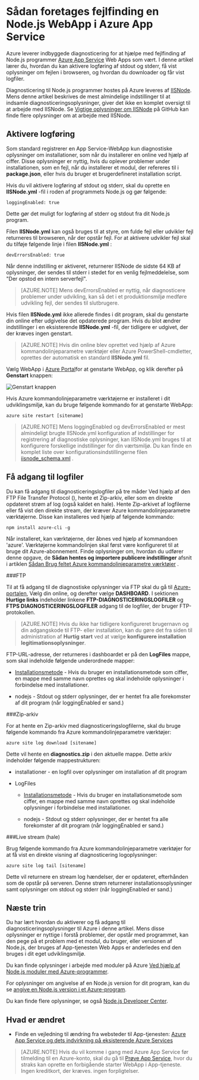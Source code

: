 <properties
    pageTitle="Sådan foretages fejlfinding en Node.js WebApp i Azure App Service"
    description="Lær at foretage fejlfinding af en Node.js WebApp i Azure App Service."
    tags="azure-portal"
    services="app-service\web"
    documentationCenter="nodejs"
    authors="rmcmurray"
    manager="wpickett"
    editor=""/>

<tags
    ms.service="app-service-web"
    ms.workload="web"
    ms.tgt_pltfrm="na"
    ms.devlang="nodejs"
    ms.topic="article"
    ms.date="08/11/2016"
    ms.author="robmcm"/>

# <a name="how-to-debug-a-nodejs-web-app-in-azure-app-service"></a>Sådan foretages fejlfinding en Node.js WebApp i Azure App Service

Azure leverer indbyggede diagnosticering for at hjælpe med fejlfinding af Node.js programmer [Azure App Service](http://go.microsoft.com/fwlink/?LinkId=529714) Web Apps som vært. I denne artikel lærer du, hvordan du kan aktivere logføring af stdout og stderr, få vist oplysninger om fejlen i browseren, og hvordan du downloader og får vist logfiler.

Diagnosticering til Node.js programmer hostes på Azure leveres af [IISNode]. Mens denne artikel beskrives de mest almindelige indstillinger til at indsamle diagnosticeringsoplysninger, giver det ikke en komplet oversigt til at arbejde med IISNode. Se [Vigtige oplysninger om IISNode] på GitHub kan finde flere oplysninger om at arbejde med IISNode.

<a id="enablelogging"></a>
## <a name="enable-logging"></a>Aktivere logføring

Som standard registrerer en App Service-WebApp kun diagnostiske oplysninger om installationer, som når du installerer en online ved hjælp af ciffer. Disse oplysninger er nyttig, hvis du oplever problemer under installationen, som en fejl, når du installerer et modul, der refereres til i **package.json**, eller hvis du bruger et brugerdefineret installation script.

Hvis du vil aktivere logføring af stdout og stderr, skal du oprette en **IISNode.yml** -fil i roden af programmets Node.js og gør følgende:

    loggingEnabled: true

Dette gør det muligt for logføring af stderr og stdout fra dit Node.js program.

Filen **IISNode.yml** kan også bruges til at styre, om fulde fejl eller udvikler fejl returneres til browseren, når der opstår fejl. For at aktivere udvikler fejl skal du tilføje følgende linje i filen **IISNode.yml** :

    devErrorsEnabled: true

Når denne indstilling er aktiveret, returnerer IISNode de sidste 64 KB af oplysninger, der sendes til stderr i stedet for en venlig fejlmeddelelse, som "Der opstod en intern serverfejl".

> [AZURE.NOTE] Mens devErrorsEnabled er nyttig, når diagnosticere problemer under udvikling, kan så det i et produktionsmiljø medføre udvikling fejl, der sendes til slutbrugere.

Hvis filen **IISNode.yml** ikke allerede findes i dit program, skal du genstarte din online efter udgivelse det opdaterede program. Hvis du blot ændrer indstillinger i en eksisterende **IISNode.yml** -fil, der tidligere er udgivet, der der kræves ingen genstart.

> [AZURE.NOTE] Hvis din online blev oprettet ved hjælp af Azure kommandolinjeparametre værktøjer eller Azure PowerShell-cmdletter, oprettes der automatisk en standard **IISNode.yml** fil.

Vælg WebApp i [Azure Portal](https://portal.azure.com)for at genstarte WebApp, og klik derefter på **Genstart** knappen:

![Genstart knappen][restart-button]

Hvis Azure kommandolinjeparametre værktøjerne er installeret i dit udviklingsmiljø, kan du bruge følgende kommando for at genstarte WebApp:

    azure site restart [sitename]

> [AZURE.NOTE] Mens loggingEnabled og devErrorsEnabled er mest almindeligt brugte IISNode.yml konfiguration af indstillinger for registrering af diagnostiske oplysninger, kan IISNode.yml bruges til at konfigurere forskellige indstillinger for din værtsmiljø. Du kan finde en komplet liste over konfigurationsindstillingerne filen [iisnode_schema.xml](https://github.com/tjanczuk/iisnode/blob/master/src/config/iisnode_schema.xml) .

<a id="viewlogs"></a>
## <a name="accessing-logs"></a>Få adgang til logfiler

Du kan få adgang til diagnosticeringslogfiler på tre måder Ved hjælp af den FTP File Transfer Protocol (), hente et Zip-arkiv, eller som en direkte opdateret strøm af log (også kaldet en hale). Hente Zip-arkivet af logfilerne eller få vist den direkte stream, der kræver Azure kommandolinjeparametre værktøjerne. Disse kan installeres ved hjælp af følgende kommando:

    npm install azure-cli -g

Når installeret, kan værktøjerne, der åbnes ved hjælp af kommandoen 'azure'. Værktøjerne kommandolinjen skal først være konfigureret til at bruge dit Azure-abonnement. Finde oplysninger om, hvordan du udfører denne opgave, de **Sådan hentes og importere publicere indstillinger** afsnit i artiklen [Sådan Brug feltet Azure kommandolinjeparametre værktøjer](../xplat-cli-connect.md) .

###<a name="ftp"></a>FTP

Til at få adgang til de diagnostiske oplysninger via FTP skal du gå til [Azure-portalen](https://portal.azure.com), Vælg din online, og derefter vælge **DASHBOARD**. I sektionen **Hurtige links** indeholder linkene **FTP-DIAGNOSTICERINGSLOGFILER** og **FTPS DIAGNOSTICERINGSLOGFILER** adgang til de logfiler, der bruger FTP-protokollen.

> [AZURE.NOTE] Hvis du ikke har tidligere konfigureret brugernavn og din adgangskode til FTP- eller installation, kan du gøre det fra siden til administration af **Hurtig start** ved at vælge **konfigurere installation legitimationsoplysninger**.

FTP-URL-adresse, der returneres i dashboardet er på den **LogFiles** mappe, som skal indeholde følgende underordnede mapper:

* [Installationsmetode](web-sites-deploy.md) - Hvis du bruger en installationsmetode som ciffer, en mappe med samme navn oprettes og skal indeholde oplysninger i forbindelse med installationer.

* nodejs - Stdout og stderr oplysninger, der er hentet fra alle forekomster af dit program (når loggingEnabled er sand.)

###<a name="zip-archive"></a>Zip-arkiv

For at hente en Zip-arkiv med diagnosticeringslogfilerne, skal du bruge følgende kommando fra Azure kommandolinjeparametre værktøjer:

    azure site log download [sitename]

Dette vil hente en **diagnostics.zip** i den aktuelle mappe. Dette arkiv indeholder følgende mappestrukturen:

* installationer - en logfil over oplysninger om installation af dit program

* LogFiles

    * [Installationsmetode](web-sites-deploy.md) - Hvis du bruger en installationsmetode som ciffer, en mappe med samme navn oprettes og skal indeholde oplysninger i forbindelse med installationer.

    * nodejs - Stdout og stderr oplysninger, der er hentet fra alle forekomster af dit program (når loggingEnabled er sand.)

###<a name="live-stream-tail"></a>Live stream (hale)

Brug følgende kommando fra Azure kommandolinjeparametre værktøjer for at få vist en direkte visning af diagnosticering logoplysninger:

    azure site log tail [sitename]

Dette vil returnere en stream log hændelser, der er opdateret, efterhånden som de opstår på serveren. Denne strøm returnerer installationsoplysninger samt oplysninger om stdout og stderr (når loggingEnabled er sand.)

<a id="nextsteps"></a>
## <a name="next-steps"></a>Næste trin

Du har lært hvordan du aktiverer og få adgang til diagnosticeringsoplysninger til Azure i denne artikel. Mens disse oplysninger er nyttige i forstå problemer, der opstår med programmet, kan den pege på et problem med et modul, du bruger, eller versionen af Node.js, der bruges af App-tjenesten Web Apps er anderledes end den bruges i dit eget udviklingsmiljø.

Du kan finde oplysninger i arbejde med moduler på Azure [Ved hjælp af Node.js moduler med Azure-programmer](../nodejs-use-node-modules-azure-apps.md).

For oplysninger om angivelse af en Node.js version for dit program, kan du se [angive en Node.js version i et Azure-program].

Du kan finde flere oplysninger, se også [Node.js Developer Center](/develop/nodejs/).

## <a name="whats-changed"></a>Hvad er ændret
* Finde en vejledning til ændring fra websteder til App-tjenesten: [Azure App Service og dets indvirkning på eksisterende Azure Services](http://go.microsoft.com/fwlink/?LinkId=529714)

>[AZURE.NOTE] Hvis du vil komme i gang med Azure App Service før tilmelding til en Azure-konto, skal du gå til [Prøve App Service](http://go.microsoft.com/fwlink/?LinkId=523751), hvor du straks kan oprette en forbigående starter WebApp i App-tjeneste. Ingen kreditkort, der kræves. ingen forpligtelser.

[IISNode]: https://github.com/tjanczuk/iisnode
[Vigtige oplysninger om IISNode]: https://github.com/tjanczuk/iisnode#readme
[How to Use The Azure Command-Line Interface]: ../xplat-cli-install.md
[Using Node.js Modules with Azure Applications]: ../nodejs-use-node-modules-azure-apps.md
[Angive en Node.js version i et Azure-program]: ../nodejs-specify-node-version-azure-apps.md

[restart-button]: ./media/web-sites-nodejs-debug/restartbutton.png
 
